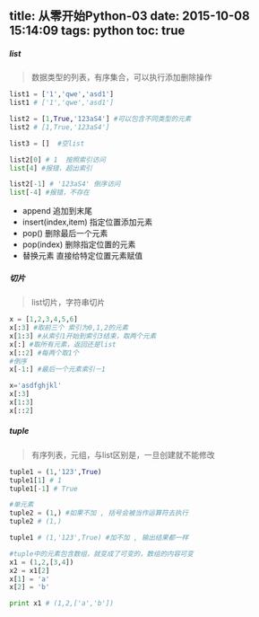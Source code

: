 title: 从零开始Python-03
date: 2015-10-08 15:14:09
tags: python
toc: true
---
##### list
>数据类型的列表，有序集合，可以执行添加删除操作
<!--more-->
```python
list1 = ['1','qwe','asd1']
list1 # ['1','qwe','asd1']

list2 = [1,True,'123aS4'] #可以包含不同类型的元素
list2 # [1,True,'123aS4']

list3 = []  #空list

list2[0] # 1  按照索引访问
list[4] #报错，超出索引

list2[-1] # '123aS4' 倒序访问
list[-4] #报错，不存在
```
* append 追加到末尾
* insert(index,item) 指定位置添加元素
* pop() 删除最后一个元素
* pop(index) 删除指定位置的元素
* 替换元素 直接给特定位置元素赋值

##### 切片
>list切片，字符串切片
```python
x = [1,2,3,4,5,6]
x[:3] #取前三个 索引为0,1,2的元素
x[1:3] #从索引1开始到索引3结束，取两个元素
x[:] #取所有元素，返回还是list
x[::2] #每两个取1个
#倒序
x[-1:] #最后一个元素索引－1
```
```python
x='asdfghjkl'
x[:3]
x[1:3]
x[::2]
```

##### tuple
>有序列表，元组，与list区别是，一旦创建就不能修改
```python
tuple1 = (1,'123',True)
tuple1[1] # 1
tuple1[-1] # True

#单元素
tuple2 = (1,) #如果不加 , 括号会被当作运算符去执行
tuple2 # (1,)

tuple1 # (1,'123',True) #加不加 , 输出结果都一样

#tuple中的元素包含数组，就变成了可变的，数组的内容可变
x1 = (1,2,[3,4])
x2 = x1[2]
x[1] = 'a'
x[2] = 'b'

print x1 # (1,2,['a','b'])
```